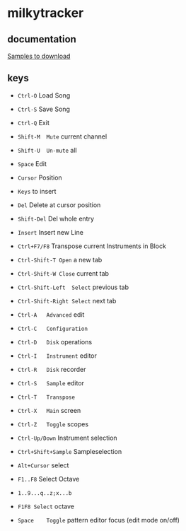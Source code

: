 # milkytracker

## documentation
[Samples to download](http://tracker.modarchive.org/)

## keys
- `Ctrl-O`  Load Song
- `Ctrl-S`  Save Song
- `Ctrl-Q`  Exit
- `Shift-M	Mute` current channel
- `Shift-U	Un-mute` all

- `Space` Edit
- `Cursor` Position
- `Keys` to insert
- `Del` Delete at cursor position
- `Shift-Del` Del whole entry
- `Insert`  Insert new Line

- `Ctrl+F7/F8` Transpose current Instruments in Block

- `Ctrl-Shift-T	Open` a new tab
- `Ctrl-Shift-W	Close` current tab
- `Ctrl-Shift-Left	Select` previous tab
- `Ctrl-Shift-Right	Select` next tab

- `Ctrl-A	Advanced` edit
- `Ctrl-C	Configuration`
- `Ctrl-D	Disk` operations
- `Ctrl-I	Instrument` editor
- `Ctrl-R	Disk` recorder
- `Ctrl-S	Sample` editor
- `Ctrl-T	Transpose`
- `Ctrl-X	Main` screen
- `Ctrl-Z	Toggle` scopes

- `Ctrl-Up/Down`    Instrument selection
- `Ctrl+Shift+Sample`   Sampleselection
- `Alt+Cursor` select

- `F1..F8` Select Octave
- `1..9...q..z;x...b`
- `F1F8	Select` octave
- `Space	Toggle` pattern editor focus (edit mode on/off)

